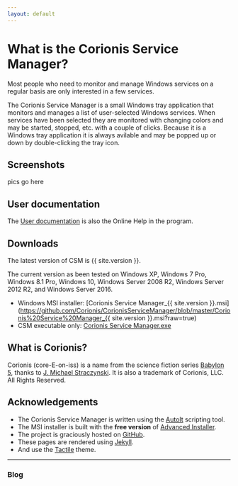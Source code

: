```yaml
---
layout: default
---
```

# What is the Corionis Service Manager?
Most people who need to monitor and manage Windows services on a regular basis are only interested in a few services.

The Corionis Service Manager is a small Windows tray application that monitors and manages a list of user-selected Windows services. When services have been selected they are monitored with changing colors and may be started, stopped, etc. with a couple of clicks. Because it is a Windows tray application it is always avilable and may be popped up or down by double-clicking the tray icon.

## Screenshots
pics go here

## User documentation
The [User documentation](help) is also the Online Help in the program.

## Downloads
The latest version of CSM is  {{ site.version }}.

The current version as been tested on Windows XP, Windows 7 Pro, Windows 8.1 Pro, Windows 10, Windows Server 2008 R2, Windows Server 2012 R2, and Windows Server 2016.

 * Windows MSI installer: [Corionis Service Manager_{{ site.version }}.msi](https://github.com/Corionis/CorionisServiceManager/blob/master/Corionis%20Service%20Manager_{{ site.version }}.msi?raw=true)
 * CSM executable only: [Corionis Service Manager.exe](https://github.com/Corionis/CorionisServiceManager/blob/master/Corionis%20Service%20Manager.exe?raw=true)

## What is Corionis?
Corionis (core-E-on-iss) is a name from the science fiction series [Babylon 5](http://www.imdb.com/title/tt0105946/), thanks to [J. Michael Straczynski](http://www.imdb.com/name/nm0833089). It is also a trademark of Corionis, LLC. All Rights Reserved.

## Acknowledgements
 * The Corionis Service Manager is written using the [AutoIt](https://www.autoitscript.com/) scripting tool.
 * The MSI installer is built with the **free version** of [Advanced Installer](http://www.advancedinstaller.com/).
 * The project is graciously hosted on [GitHub](https://github.com).
 * These pages are rendered using [Jekyll](https://jekyllrb.com/).
 * And use the [Tactile](https://pages-themes.github.io/tactile/) theme.

---
### Blog
